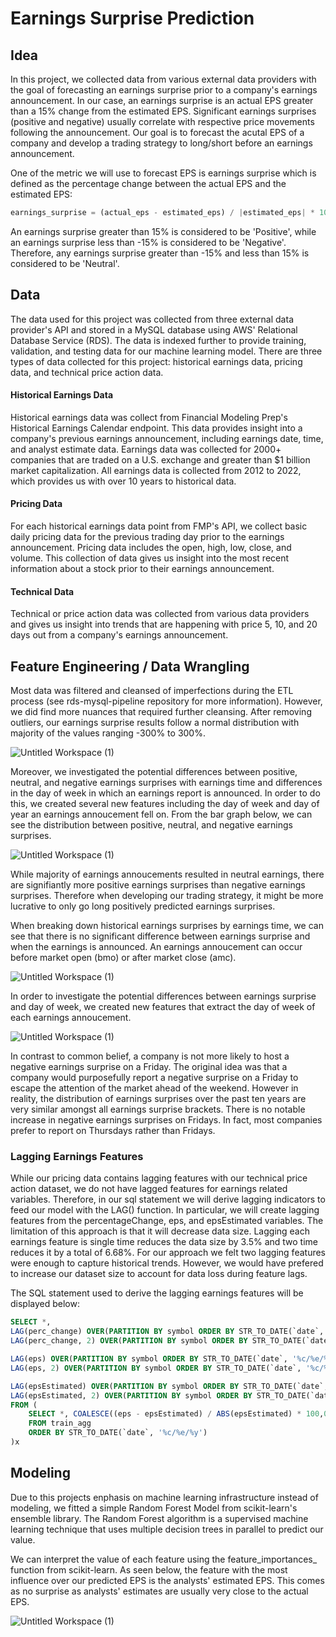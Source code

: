 # Earnings Surprise Prediction

## Idea

In this project, we collected data from various external data providers with the goal of forecasting an earnings surprise prior to a company's earnings announcement. In our case, an earnings surprise is an actual EPS greater than a 15% change from the estimated EPS. Significant earnings surprises (positive and negative) usually correlate with respective price movements following the announcement. Our goal is to forecast the acutal EPS of a company and develop a trading strategy to long/short before an earnings announcement. 

One of the metric we will use to forecast EPS is earnings surprise which is defined as the percentage change between the actual EPS and the estimated EPS: 
```python
earnings_surprise = (actual_eps - estimated_eps) / |estimated_eps| * 100
```

An earnings surprise greater than 15% is considered to be 'Positive', while an earnings surprise less than -15% is considered to be 'Negative'. Therefore, any earnings surprise greater than -15% and less than 15% is considered to be 'Neutral'.

## Data

The data used for this project was collected from three external data provider's API and stored in a MySQL database using AWS' Relational Database Service (RDS). The data is indexed further to provide training, validation, and testing data for our machine learning model. There are three types of data collected for this project: historical earnings data, pricing data, and technical price action data. 

#### Historical Earnings Data
Historical earnings data was collect from Financial Modeling Prep's Historical Earnings Calendar endpoint. This data provides insight into a company's previous earnings announcement, including earnings date, time, and analyst estimate data. Earnings data was collected for 2000+ companies that are traded on a U.S. exchange and greater than $1 billion market capitalization. All earnings data is collected from 2012 to 2022, which provides us with over 10 years to historical data. 

#### Pricing Data
For each historical earnings data point from FMP's API, we collect basic daily pricing data for the previous trading day prior to the earnings announcement. Pricing data includes the open, high, low, close, and volume. This collection of data gives us insight into the most recent information about a stock prior to their earnings announcement.

#### Technical Data
Technical or price action data was collected from various data providers and gives us insight into trends that are happening with price 5, 10, and 20 days out from a company's earnings announcement.

## Feature Engineering / Data Wrangling

Most data was filtered and cleansed of imperfections during the ETL process (see rds-mysql-pipeline repository for more information). However, we did find more nuances that required further cleansing. After removing outliers, our earnings surprise results follow a normal distribution with majority of the values ranging -300% to 300%.

![Untitled Workspace (1)](https://github.com/brodyu/predicting-earnings-surprises/blob/main/visuals/histogram_eps_diff.png)

Moreover, we investigated the potential differences between positive, neutral, and negative earnings surprises with earnings time and differences in the day of week in which an earnings report is announced. In order to do this, we created several new features including the day of week and day of year an earnings annoucement fell on. From the bar graph below, we can see the distribution between positive, neutral, and negative earnings surprises.

![Untitled Workspace (1)](https://github.com/brodyu/predicting-earnings-surprises/blob/main/visuals/earn_bar.png)

While majority of earnings annoucements resulted in neutral earnings, there are signifiantly more positive earnings surprises than negative earnings surprises. Therefore when developing our trading strategy, it might be more lucrative to only go long positively predicted earnings surprises. 

When breaking down historical earnings surprises by earnings time, we can see that there is no significant difference between earnings surprise and when the earnings is announced. An earnings annoucement can occur before market open (bmo) or after market close (amc).

![Untitled Workspace (1)](https://github.com/brodyu/predicting-earnings-surprises/blob/main/visuals/earn_bar_time.png)

In order to investigate the potential differences between earnings surprise and day of week, we created new features that extract the day of week of each earnings annoucement. 

![Untitled Workspace (1)](https://github.com/brodyu/predicting-earnings-surprises/blob/main/visuals/earn_bar_dow.png)

In contrast to common belief, a company is not more likely to host a negative earnings surprise on a Friday. The original idea was that a company would purposefully report a negative surprise on a Friday to escape the attention of the market ahead of the weekend. However in reality, the distribution of earnings surprises over the past ten years are very similar amongst all earnings surprise brackets. There is no notable increase in negative earnings surprises on Fridays. In fact, most companies prefer to report on Thursdays rather than Fridays. 

### Lagging Earnings Features
While our pricing data contains lagging features with our technical price action dataset, we do not have lagged features for earnings related variables. Therefore, in our sql statement we will derive lagging indicators to feed our model with the LAG() function. In particular, we will create lagging features from the percentageChange, eps, and epsEstimated variables. The limitation of this approach is that it will decrease data size. Lagging each earnings feature is single time reduces the data size by 3.5% and two time reduces it by a total of 6.68%. For our approach we felt two lagging features were enough to capture historical trends. However, we would have prefered to increase our dataset size to account for data loss during feature lags. 

The SQL statement used to derive the lagging earnings features will be displayed below: 
```sql
SELECT *, 
LAG(perc_change) OVER(PARTITION BY symbol ORDER BY STR_TO_DATE(`date`, '%c/%e/%y')) AS lastSurp, 
LAG(perc_change, 2) OVER(PARTITION BY symbol ORDER BY STR_TO_DATE(`date`, '%c/%e/%y')) AS last2Surp,

LAG(eps) OVER(PARTITION BY symbol ORDER BY STR_TO_DATE(`date`, '%c/%e/%y')) AS lastEps,
LAG(eps, 2) OVER(PARTITION BY symbol ORDER BY STR_TO_DATE(`date`, '%c/%e/%y')) AS last2Eps,

LAG(epsEstimated) OVER(PARTITION BY symbol ORDER BY STR_TO_DATE(`date`, '%c/%e/%y')) AS lastEst,
LAG(epsEstimated, 2) OVER(PARTITION BY symbol ORDER BY STR_TO_DATE(`date`, '%c/%e/%y')) AS last2Est
FROM (
    SELECT *, COALESCE((eps - epsEstimated) / ABS(epsEstimated) * 100,0) AS perc_change
    FROM train_agg
    ORDER BY STR_TO_DATE(`date`, '%c/%e/%y')
)x
```
## Modeling
Due to this projects enphasis on machine learning infrastructure instead of modeling, we fitted a simple Random Forest Model from scikit-learn's ensemble library. The Random Forest algorithm is a supervised machine learning technique that uses multiple decision trees in parallel to predict our value. 

We can interpret the value of each feature using the feature_importances_ function from scikit-learn. As seen below, the feature with the most influence over our predicted EPS is the analysts' estimated EPS. This comes as no surprise as analysts' estimates are usually very close to the actual EPS.

![Untitled Workspace (1)](https://github.com/brodyu/predicting-earnings-surprises/blob/main/visuals/feature_import.png)
